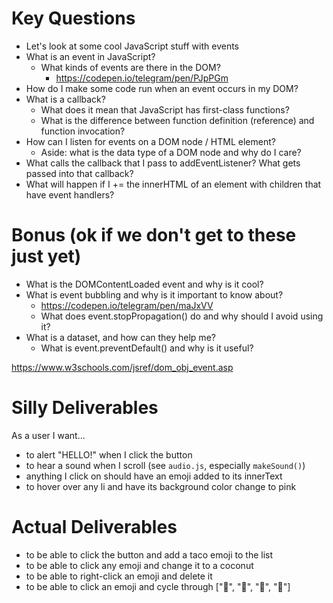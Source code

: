 # Key Questions
* Let's look at some cool JavaScript stuff with events
* What is an event in JavaScript?
  * What kinds of events are there in the DOM? 
     * https://codepen.io/telegram/pen/PJpPGm
* How do I make some code run when an event occurs in my DOM?
* What is a callback? 
  * What does it mean that JavaScript has first-class functions?
  * What is the difference between function definition (reference) and function invocation?
* How can I listen for events on a DOM node / HTML element?
  * Aside: what is the data type of a DOM node and why do I care?
* What calls the callback that I pass to addEventListener? What gets passed into that callback?
* What will happen if I += the innerHTML of an element with children that have event handlers?

# Bonus (ok if we don't get to these just yet)    
* What is the DOMContentLoaded event and why is it cool?
* What is event bubbling and why is it important to know about? 
  * https://codepen.io/telegram/pen/maJxVV
  * What does event.stopPropagation() do and why should I avoid using it?
* What is a dataset, and how can they help me?
  * What is event.preventDefault() and why is it useful?

https://www.w3schools.com/jsref/dom_obj_event.asp

# Silly Deliverables
As a user I want... 

* to alert "HELLO!" when I click the button
* to hear a sound when I scroll (see `audio.js`, especially `makeSound()`)
* anything I click on should have an emoji added to its innerText
* to hover over any li and have its background color change to pink

# Actual Deliverables
* to be able to click the button and add a taco emoji to the list
* to be able to click any emoji and change it to a coconut
* to be able to right-click an emoji and delete it
* to be able to click an emoji and cycle through ["🍩", "🌮", "🥥", "🍣"]




